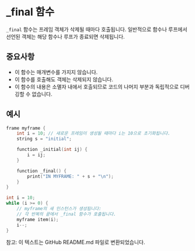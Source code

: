 # _final 함수

`_final` 함수는 프레임 객체가 삭제될 때마다 호출됩니다. 일반적으로 함수나 루프에서 선언된 객체는 해당 함수나 루프가 종료되면 삭제됩니다.

## 중요사항

- 이 함수는 매개변수를 가지지 않습니다.
- 이 함수를 호출해도 객체는 삭제되지 않습니다.
- 이 함수의 내용은 소멸자 내에서 호출되므로 코드의 나머지 부분과 독립적으로 디버깅할 수 없습니다.

## 예시

```cpp
frame myframe {
    int i = 10; // 새로운 프레임이 생성될 때마다 i는 10으로 초기화됩니다.
    string s = "initial";

    function _initial(int ij) {
        i = ij;
    }

    function _final() {
        print("IN MYFRAME: " + s + "\n");
    }
}

int i = 10;
while (i >= 0) {
    // myframe의 새 인스턴스가 생성됩니다:
    // 각 반복의 끝에서 _final 함수가 호출됩니다.
    myframe item(i);
    i--;
}
```

참고: 이 텍스트는 GitHub README.md 파일로 변환되었습니다.